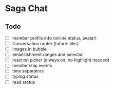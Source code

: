 # Saga Chat

## Todo

- [ ] member profile info (online status, avatar)
- [ ] Conversation router (future: tiler)
- [ ] images in bubble
- [ ] embellishment ranges and selector
- [ ] reaction picker (always on, no highlight needed)
- [ ] membership events
- [ ] time separators
- [ ] typing status
- [ ] read status
